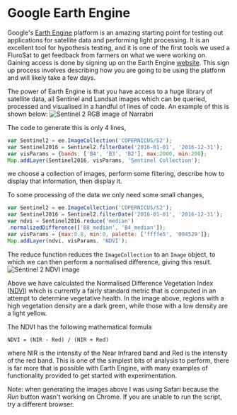 Google Earth Engine
===================

Google's [Earth Engine](https://earthengine.google.com/) platform is an amazing starting point for testing out applications for satellite data and performing light processing.
It is an excellent tool for hypothesis testing,
and it is one of the first tools we used a FluroSat to get feedback from farmers on what we were working on.
Gaining access is done by signing up on the Earth Engine [website](https://earthengine.google.com/).
This sign up process involves describing how you are going to be using the platform and will likely take a few days.

The power of Earth Engine is that you have access to a huge library of satellite data,
all Sentinel and Landsat images which can be queried, processed and visualised in a handful of lines of code.
An example of this is shown below:
![Sentinel 2 RGB image of Narrabri][rgb narrabri]

The code to generate this is only 4 lines,
```javascript
var Sentinel2 = ee.ImageCollection('COPERNICUS/S2');
var Sentinel2016 = Sentinel2.filterDate('2016-01-01', '2016-12-31');
var visParams = {bands: ['B4', 'B3', 'B2'], max:2000, min:200};
Map.addLayer(Sentinel2016, visParams, 'Sentinel Collection');
```
we choose a collection of images,
perform some filtering,
describe how to display that information,
then display it.

To some processing of the data we only need some small changes,
```javascript
var Sentinel2 = ee.ImageCollection('COPERNICUS/S2');
var Sentinel2016 = Sentinel2.filterDate('2016-01-01', '2016-12-31');
var ndvi = Sentinel2016.reduce('median')
.normalizedDifference(['B8_median', 'B4_median']);
var visParams = {max:0.8, min:0, palette: ['ffffe5', '004529']};
Map.addLayer(ndvi, visParams, 'NDVI');
```
The reduce function reduces the `ImageCollection` to an `Image` object,
to which we can then perform a normalised difference, giving this result.
![Sentinel 2 NDVI image][ndvi narrabri]

Above we have calculated the Normalised Difference Vegetation Index ([NDVI][NDVI Info])
which is currently a fairly standard metric that is computed in an attempt to determine vegetative health.
In the image above,
regions with a high vegetation density are a dark green,
while those with a low density are a light yellow.

The NDVI has the following mathematical formula
```
NDVI = (NIR - Red) / (NIR + Red)
```
where NIR is the intensity of the Near Infrared band and Red is the intensity of the red band.
This is one of the simplest bits of analysis to perform,
there is far more that is possible with Earth Engine,
with many examples of functionality provided to get started with experimentation.

Note: when generating the images above I was using Safari because the _Run_ button wasn't working on Chrome.
If you are unable to run the script, try a different browser.

[NDVI info]: https://earthobservatory.nasa.gov/Features/MeasuringVegetation/measuring_vegetation_1.php
[rgb narrabri]: /contents/images/rgb_narrabri.png
[ndvi narrabri]: /contents/images/ndvi_narrabri.png


